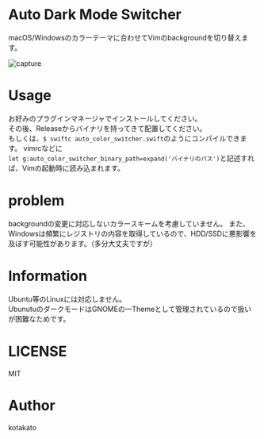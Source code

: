 # Auto Dark Mode Switcher
macOS/Windowsのカラーテーマに合わせてVimのbackgroundを切り替えます。

![capture](https://github.com/kato-k/assets/blob/master/capture.gif?raw=true)

# Usage
お好みのプラグインマネージャでインストールしてください。  
その後、Releaseからバイナリを持ってきて配置してください。  
もしくは、`$ swiftc auto_color_switcher.swift`のようにコンパイルできます。
vimrcなどに  
`let g:auto_color_switcher_binary_path=expand('バイナリのパス')`と記述すれば、Vimの起動時に読み込まれます。  

# problem
backgroundの変更に対応しないカラースキームを考慮していません。 
また、Windowsは頻繁にレジストリの内容を取得しているので、HDD/SSDに悪影響を及ぼす可能性があります。（多分大丈夫ですが）  

# Information
Ubuntu等のLinuxには対応しません。  
UbunutuのダークモードはGNOMEの一Themeとして管理されているので扱いが困難なためです。  

# LICENSE
MIT

# Author
kotakato
